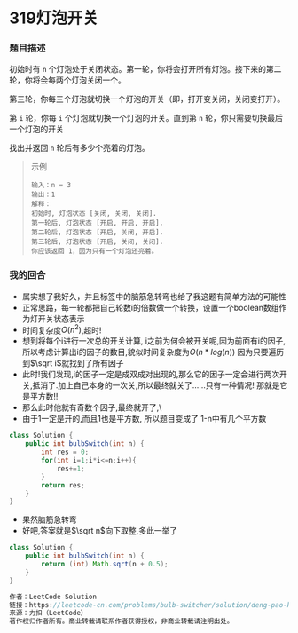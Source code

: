 # 319灯泡开关

### 题目描述

初始时有 `n` 个灯泡处于关闭状态。第一轮，你将会打开所有灯泡。接下来的第二轮，你将会每两个灯泡关闭一个。

第三轮，你每三个灯泡就切换一个灯泡的开关（即，打开变关闭，关闭变打开）。

第 `i` 轮，你每 `i` 个灯泡就切换一个灯泡的开关。直到第 `n` 轮，你只需要切换最后一个灯泡的开关

找出并返回 `n` 轮后有多少个亮着的灯泡。

> 示例
>
> ```
> 输入：n = 3
> 输出：1 
> 解释：
> 初始时, 灯泡状态 [关闭, 关闭, 关闭].
> 第一轮后, 灯泡状态 [开启, 开启, 开启].
> 第二轮后, 灯泡状态 [开启, 关闭, 开启].
> 第三轮后, 灯泡状态 [开启, 关闭, 关闭]. 
> 你应该返回 1，因为只有一个灯泡还亮着。
> ```

### 我的回合

- 属实想了我好久，并且标签中的脑筋急转弯也给了我这题有简单方法的可能性
- 正常思路，每一轮都把自己轮数i的倍数做一个转换，设置一个boolean数组作为灯开关状态表示
- 时间复杂度$O(n^2)$,超时!
- 想到将每个i进行一次总的开关计算, i之前为何会被开关呢,因为前面有i的因子,所以考虑计算出i的因子的数目,貌似时间复杂度为$O(n*log(n))$ 因为只要遍历到$\sqrt i$就找到了所有因子
- 此时!我们发现,i的因子一定是成双成对出现的,那么它的因子一定会进行两次开关,抵消了.加上自己本身的一次关,所以最终就关了......只有一种情况! 那就是它是平方数!!
- 那么此时他就有奇数个因子,最终就开了,\
- 由于1一定是开的,而且1也是平方数, 所以题目变成了 1-n中有几个平方数

```java
class Solution {
    public int bulbSwitch(int n) {
        int res = 0;
        for(int i=1;i*i<=n;i++){
            res+=1;
        }
        return res;
    }
}
```

- 果然脑筋急转弯
- 好吧,答案就是$\sqrt n$向下取整,多此一举了

```java
class Solution {
    public int bulbSwitch(int n) {
        return (int) Math.sqrt(n + 0.5);
    }
}

作者：LeetCode-Solution
链接：https://leetcode-cn.com/problems/bulb-switcher/solution/deng-pao-kai-guan-by-leetcode-solution-rrgp/
来源：力扣（LeetCode）
著作权归作者所有。商业转载请联系作者获得授权，非商业转载请注明出处。
```

